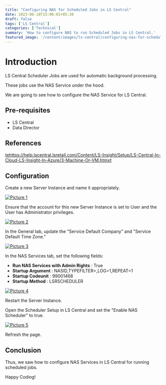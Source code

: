 ```yaml
---
title: "Configuring NAS for Scheduled Jobs in LS Central"
date: 2023-06-18T15:06:01+05:30
draft: false
tags: ['LS Central']
categories: ['Technical']
summary: 'How to configure NAS to run Scheduled Jobs in LS Central.'
featured_image: '/content/images/ls-central/configuring-nas-for-scheduled-jobs/Picture5.png'
---
```


# Introduction
LS Central Scheduler Jobs are used for automatic background processing. 

These jobs use the NAS Service under the hood. 

We are going to see how to configure the NAS Service for LS Central.

## Pre-requisites
- LS Central
- Data Director

## References
[tehttps://help.lscentral.lsretail.com/Content/LS-Insight/Setup/LS-Central-In-Cloud-LS-Insight-In-Azure/3-Machine-Or-VM.htmxt](https://help.lscentral.lsretail.com/Content/LS-Insight/Setup/LS-Central-In-Cloud-LS-Insight-In-Azure/3-Machine-Or-VM.htm)

## Configuration
Create a new Server Instance and name it appropriately.

[![Picture 1](/content/images/ls-central/configuring-nas-for-scheduled-jobs/Picture1.png)](/content/images/ls-central/configuring-nas-for-scheduled-jobs/Picture1.png)

Ensure that the account for this new Server Instance is set to User and the User has Administrator privileges.

[![Picture 2](/content/images/ls-central/configuring-nas-for-scheduled-jobs/Picture2.png)](/content/images/ls-central/configuring-nas-for-scheduled-jobs/Picture2.png)

In the General tab, update the "Service Default Company" and "Service Default Time Zone."

[![Picture 3](/content/images/ls-central/configuring-nas-for-scheduled-jobs/Picture3.png)](/content/images/ls-central/configuring-nas-for-scheduled-jobs/Picture3.png)

In the NAS Services tab, set the following fields:

- **Run NAS Services with Admin Rights** : True
- **Startup Argument** : NASID,TYPEFILTER=,LOG=1,REPEAT=1
- **Startup Codeunit** : 99001468
- **Startup Method** : LSRSCHEDULER

[![Picture 4](/content/images/ls-central/configuring-nas-for-scheduled-jobs/Picture4.png)](/content/images/ls-central/configuring-nas-for-scheduled-jobs/Picture4.png)

Restart the Server Instance.

Open the Scheduler Setup in LS Central and set the "Enable NAS Scheduler" to true.

[![Picture 5](/content/images/ls-central/configuring-nas-for-scheduled-jobs/Picture5.png)](/content/images/ls-central/configuring-nas-for-scheduled-jobs/Picture5.png)

Refresh the page.

## Conclusion
Thus, we saw how to configure NAS Services in LS Central for running scheduled jobs.

Happy Coding!